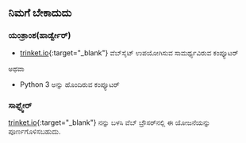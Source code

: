 ## ನಿಮಗೆ ಬೇಕಾದುದು

### ಯಂತ್ರಾಂಶ(ಹಾರ್ಡ್ವೇರ್)

+ [trinket.io](https://trinket.io){:target="_blank"} ವೆಬ್‌ಸೈಟ್ ಉಪಯೋಗಿಸುವ ಸಾಮರ್ಥ್ಯವಿರುವ ಕಂಪ್ಯೂಟರ್ 

ಅಥವಾ

+ Python 3 ಅನ್ನು ಹೊಂದಿರುವ ಕಂಪ್ಯೂಟರ್

### ಸಾಫ್ಟ್ವೇರ್

[trinket.io](https://trinket.io){:target="_blank"} ನನ್ನು ಬಳಸಿ ವೆಬ್ ಬ್ರೌಸರ್‌ನಲ್ಲಿ ಈ ಯೋಜನೆಯನ್ನು ಪೂರ್ಣಗೊಳಿಸಬಹುದು.